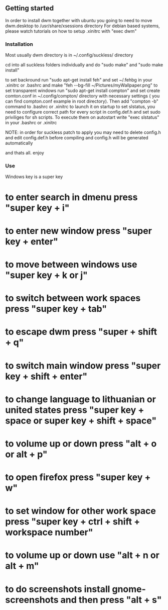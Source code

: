 ## Getting started

In order to install dwm together with ubuntu you going to need to move dwm.desktop to /usr/share/xsessions directory
For debian based systems, please watch tutorials on how to setup .xinitrc with "exec dwm"
### Installation

Most usually dwm directory is in ~/.config/suckless/ directory

cd into all suckless folders individually and do "sudo make" and "sudo make install"

to set backround run "sudo apt-get install feh" and set ~/.fehbg in your .xinitrc or .bashrc and make "feh --bg-fill ~/Pictures/myWallpaper.png"
to set transparent windows run "sudo apt-get install compton" and set create comton.conf in ~/.config/compton/ directory with necessary settings ( you can find compton.conf example in root directory). Then add "compton -b" command to .bashrc or .xinitrc to launch it on startup
to set slstatus, you need to configure correct path for every script in config.def.h and set sudo priviliges for sh scripts. To execute them on autostart write "exec slstatus" in your .bashrc or .xinitrc

NOTE: in order for suckless patch to apply you may need to delete config.h and edit config.def.h before compiling and config.h will be generated automatically 

and thats all. enjoy

### Use

Windows key is a super key

# to enter search in dmenu press "super key + i"
# to enter new window press "super key + enter"
# to move between windows use "super key + k or j"
# to switch between work spaces press "super key + tab"
# to escape dwm press "super + shift + q"
# to switch main window press "super key + shift + enter"
# to change language to lithuanian or united states press "super key + space or super key + shift + space"
# to volume up or down press "alt + o or alt + p"
# to open firefox press "super key + w"
# to set window for other work space press "super key + ctrl + shift + workspace number"
# to volume up or down use "alt + n or alt + m"
# to do screenshots install gnome-screenshots and then press "alt + s"
